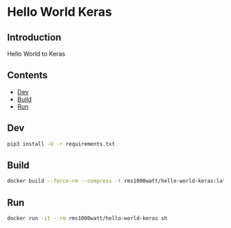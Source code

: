 # Hello World Keras

## Introduction

Hello World to Keras

## Contents

- [Dev](#dev)
- [Build](#build)
- [Run](#run)

## Dev

```bash
pip3 install -U -r requirements.txt
```

## Build

```bash
docker build --force-rm --compress -t rms1000watt/hello-world-keras:latest .
```

## Run

```bash
docker run -it --rm rms1000watt/hello-world-keras sh
```
